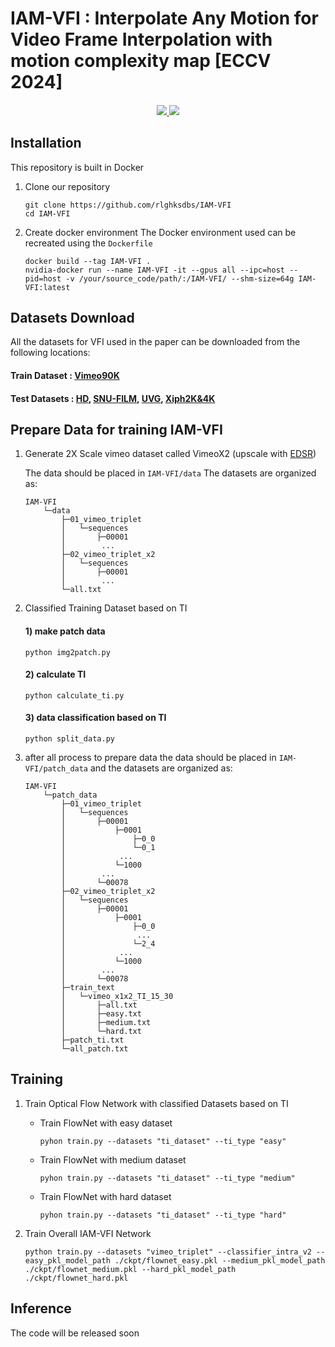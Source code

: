 # IAM-VFI : Interpolate Any Motion for Video Frame Interpolation with motion complexity map [ECCV 2024]

<div>
    <h4 align="center">
        <a href="https://rlghksdbs.github.io/iam-vfi_page" target='_blank'>
        <img src="https://img.shields.io/badge/🐳-Project%20Page-blue">
        </a>
        <a href="" target='_blank'>
        <img src="https://img.shields.io/badge/arXiv-Paper-b31b1b.svg">
        </a>
    </h4>
</div>

## Installation
This repository is built in Docker

1. Clone our repository
    ```
    git clone https://github.com/rlghksdbs/IAM-VFI
    cd IAM-VFI
    ```

2. Create docker environment
The Docker environment used can be recreated using the ```Dockerfile```
    ```
    docker build --tag IAM-VFI .
    nvidia-docker run --name IAM-VFI -it --gpus all --ipc=host --pid=host -v /your/source_code/path/:/IAM-VFI/ --shm-size=64g IAM-VFI:latest
    ```

## Datasets Download
All the datasets for VFI used in the paper can be downloaded from the following locations:
#### Train Dataset : [Vimeo90K](http://toflow.csail.mit.edu/)
#### Test Datasets : [HD](https://github.com/baowenbo/MEMC-Net?tab=readme-ov-file), [SNU-FILM](https://myungsub.github.io/CAIN/), [UVG](https://ultravideo.fi/#testsequences), [Xiph2K&4K](https://github.com/sniklaus/softmax-splatting/blob/master/benchmark_xiph.py)

## Prepare Data for training IAM-VFI
1. Generate 2X Scale vimeo dataset called VimeoX2 (upscale with [EDSR](https://github.com/sanghyun-son/EDSR-PyTorch))

    The data should be placed in ```IAM-VFI/data```
The datasets are organized as:
    ```
    IAM-VFI
        └─data
            ├─01_vimeo_triplet
            │   └─sequences
            │       ├─00001
            │        ...
            ├─02_vimeo_triplet_x2
            │   └─sequences
            │       ├─00001
            │        ...
            └─all.txt
    ```
2. Classified Training Dataset based on TI

    #### 1) make patch data
    ```
    python img2patch.py
    ```
    #### 2) calculate TI
    ```
    python calculate_ti.py
    ```
    #### 3) data classification based on TI
    ```
    python split_data.py
    ```
3. after all process to prepare data the data should be placed in ```IAM-VFI/patch_data``` and the datasets are organized as:
    ```
    IAM-VFI
        └─patch_data
            ├─01_vimeo_triplet
            │   └─sequences
            │       ├─00001
            │           ├─0001
            │               ├─0_0
            │               └─0_1
            │            ...
            │           └─1000
            │        ...
            │       └─00078
            ├─02_vimeo_triplet_x2
            │   └─sequences
            │       ├─00001
            │           ├─0001
            │               ├─0_0
            │                ...
            │               └─2_4
            │            ...
            │           └─1000
            │        ...
            │       └─00078
            ├─train_text
            │   └─vimeo_x1x2_TI_15_30
            │       ├─all.txt            
            │       ├─easy.txt
            │       ├─medium.txt
            │       └─hard.txt
            ├─patch_ti.txt
            └─all_patch.txt
    ```
## Training
1. Train Optical Flow Network with classified Datasets based on TI
    
    - Train FlowNet with easy dataset
        ```
        pyhon train.py --datasets "ti_dataset" --ti_type "easy"
        ```    
    - Train FlowNet with medium dataset
        ```
        pyhon train.py --datasets "ti_dataset" --ti_type "medium"
        ```
    - Train FlowNet with hard dataset
        ```
        pyhon train.py --datasets "ti_dataset" --ti_type "hard"
        ```

2. Train Overall IAM-VFI Network
    ```
    python train.py --datasets "vimeo_triplet" --classifier_intra_v2 --easy_pkl_model_path ./ckpt/flownet_easy.pkl --medium_pkl_model_path ./ckpt/flownet_medium.pkl --hard_pkl_model_path ./ckpt/flownet_hard.pkl
    ```
## Inference
The code will be released soon
